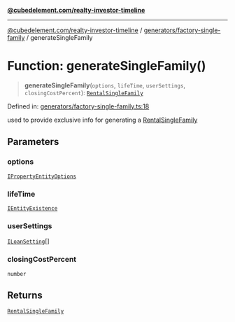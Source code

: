 [**@cubedelement.com/realty-investor-timeline**](../../../index.md)

---

[@cubedelement.com/realty-investor-timeline](../../../modules.md) / [generators/factory-single-family](../index.md) / generateSingleFamily

# Function: generateSingleFamily()

> **generateSingleFamily**(`options`, `lifeTime`, `userSettings`, `closingCostPercent`): [`RentalSingleFamily`](../../../properties/rental-single-family/classes/RentalSingleFamily.md)

Defined in: [generators/factory-single-family.ts:18](https://github.com/kvernon/realty-investor-timeline/blob/d14161e46dc540b751017ae4b2cfca53cbab658c/src/generators/factory-single-family.ts#L18)

used to provide exclusive info for generating a [RentalSingleFamily](../../../properties/rental-single-family/classes/RentalSingleFamily.md)

## Parameters

### options

[`IPropertyEntityOptions`](../../i-property-entity-options/interfaces/IPropertyEntityOptions.md)

### lifeTime

[`IEntityExistence`](../../../properties/i-entity-existence/interfaces/IEntityExistence.md)

### userSettings

[`ILoanSetting`](../../../loans/i-loan-settings/interfaces/ILoanSetting.md)[]

### closingCostPercent

`number`

## Returns

[`RentalSingleFamily`](../../../properties/rental-single-family/classes/RentalSingleFamily.md)
